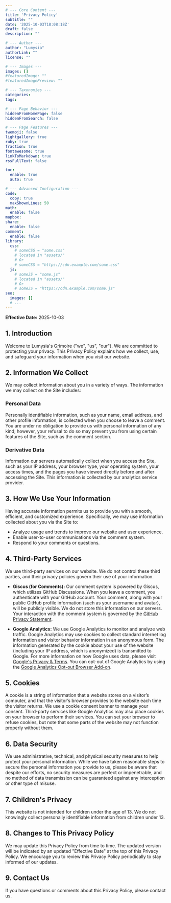 ```yaml
---
# --- Core Content ---
title: 'Privacy Policy'
subtitle: ""
date: '2025-10-03T18:08:18Z'
draft: false
description: ""

# --- Author ---
author: "Lumysia"
authorLink: ""
license: ""

# --- Images ---
images: []
#featuredImage: ""
#featuredImagePreview: ""

# --- Taxonomies ---
categories:
tags:

# --- Page Behavior ---
hiddenFromHomePage: false
hiddenFromSearch: false

# --- Page Features ---
twemoji: false
lightgallery: true
ruby: true
fraction: true
fontawesome: true
linkToMarkdown: true
rssFullText: false

toc:
  enable: true
  auto: true

# --- Advanced Configuration ---
code:
  copy: true
  maxShownLines: 50
math:
  enable: false
mapbox:
share:
  enable: false
comment:
  enable: false
library:
  css:
    # someCSS = "some.css"
    # located in "assets/"
    # Or
    # someCSS = "https://cdn.example.com/some.css"
  js:
    # someJS = "some.js"
    # located in "assets/"
    # Or
    # someJS = "https://cdn.example.com/some.js"
seo:
  images: []
  # ...
---
```


**Effective Date:** 2025-10-03

## 1. Introduction

Welcome to Lumysia's Grimoire ("we", "us", "our"). We are committed to protecting your privacy. This Privacy Policy explains how we collect, use, and safeguard your information when you visit our website.

## 2. Information We Collect

We may collect information about you in a variety of ways. The information we may collect on the Site includes:

### Personal Data

Personally identifiable information, such as your name, email address, and other profile information, is collected when you choose to leave a comment. You are under no obligation to provide us with personal information of any kind; however, your refusal to do so may prevent you from using certain features of the Site, such as the comment section.

### Derivative Data

Information our servers automatically collect when you access the Site, such as your IP address, your browser type, your operating system, your access times, and the pages you have viewed directly before and after accessing the Site. This information is collected by our analytics service provider.

## 3. How We Use Your Information

Having accurate information permits us to provide you with a smooth, efficient, and customized experience. Specifically, we may use information collected about you via the Site to:

- Analyze usage and trends to improve our website and user experience.
- Enable user-to-user communications via the comment system.
- Respond to your comments or questions.

## 4. Third-Party Services

We use third-party services on our website. We do not control these third parties, and their privacy policies govern their use of your information.

- **Giscus (for Comments):** Our comment system is powered by Giscus, which utilizes GitHub Discussions. When you leave a comment, you authenticate with your GitHub account. Your comment, along with your public GitHub profile information (such as your username and avatar), will be publicly visible. We do not store this information on our servers. Your interaction with the comment system is governed by the [GitHub Privacy Statement](https://docs.github.com/en/site-policy/privacy-policies/github-privacy-statement).

- **Google Analytics:** We use Google Analytics to monitor and analyze web traffic. Google Analytics may use cookies to collect standard internet log information and visitor behavior information in an anonymous form. The information generated by the cookie about your use of the website (including your IP address, which is anonymized) is transmitted to Google. For more information on how Google uses data, please visit [Google's Privacy & Terms](https://policies.google.com/privacy). You can opt-out of Google Analytics by using the [Google Analytics Opt-out Browser Add-on](https://tools.google.com/dlpage/gaoptout).

## 5. Cookies

A cookie is a string of information that a website stores on a visitor’s computer, and that the visitor’s browser provides to the website each time the visitor returns. We use a cookie consent banner to manage your consent. Third-party services like Google Analytics may also place cookies on your browser to perform their services. You can set your browser to refuse cookies, but note that some parts of the website may not function properly without them.

## 6. Data Security

We use administrative, technical, and physical security measures to help protect your personal information. While we have taken reasonable steps to secure the personal information you provide to us, please be aware that despite our efforts, no security measures are perfect or impenetrable, and no method of data transmission can be guaranteed against any interception or other type of misuse.

## 7. Children's Privacy

This website is not intended for children under the age of 13. We do not knowingly collect personally identifiable information from children under 13.

## 8. Changes to This Privacy Policy

We may update this Privacy Policy from time to time. The updated version will be indicated by an updated "Effective Date" at the top of this Privacy Policy. We encourage you to review this Privacy Policy periodically to stay informed of our updates.

## 9. Contact Us

If you have questions or comments about this Privacy Policy, please contact us.
